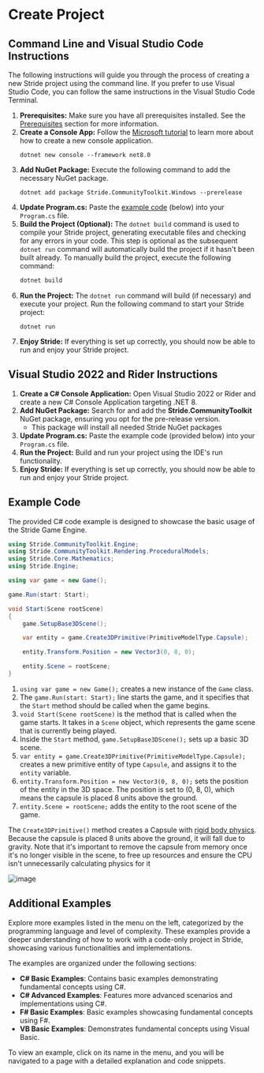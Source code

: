 # Create Project

## Command Line and Visual Studio Code Instructions

The following instructions will guide you through the process of creating a new Stride project using the command line. If you prefer to use Visual Studio Code, you can follow the same instructions in the Visual Studio Code Terminal.

1. **Prerequisites:** Make sure you have all prerequisites installed. See the [Prerequisites](../getting-started.md) section for more information.
1. **Create a Console App:** Follow the [Microsoft tutorial](https://docs.microsoft.com/en-us/dotnet/core/tutorials/with-visual-studio-code?pivots=dotnet-6-0) to learn more about how to create a new console application.
   ```
   dotnet new console --framework net8.0
   ```
1. **Add NuGet Package:** Execute the following command to add the necessary NuGet package.
   ```
   dotnet add package Stride.CommunityToolkit.Windows --prerelease
   ```
1. **Update Program.cs:** Paste the [example code](#example-code) (below) into your `Program.cs` file.
1. **Build the Project (Optional):** The `dotnet build` command is used to compile your Stride project, generating executable files and checking for any errors in your code. This step is optional as the subsequent `dotnet run` command will automatically build the project if it hasn't been built already. To manually build the project, execute the following command:
   ```bash
   dotnet build
   ```
1. **Run the Project:** The `dotnet run` command will build (if necessary) and execute your project. Run the following command to start your Stride project:
   ```
   dotnet run
   ```
1. **Enjoy Stride:** If everything is set up correctly, you should now be able to run and enjoy your Stride project.

## Visual Studio 2022 and Rider Instructions
 
1. **Create a C# Console Application:** Open Visual Studio 2022 or Rider and create a new C# Console Application targeting .NET 8.
1. **Add NuGet Package:** Search for and add the **Stride.CommunityToolkit** NuGet package, ensuring you opt for the pre-release version.
   - This package will install all needed Stride NuGet packages
1. **Update Program.cs:** Paste the example code (provided below) into your `Program.cs` file.
1. **Run the Project:** Build and run your project using the IDE's run functionality.
1. **Enjoy Stride:** If everything is set up correctly, you should now be able to run and enjoy your Stride project.

## Example Code

The provided C# code example is designed to showcase the basic usage of the Stride Game Engine.


```csharp
using Stride.CommunityToolkit.Engine;
using Stride.CommunityToolkit.Rendering.ProceduralModels;
using Stride.Core.Mathematics;
using Stride.Engine;

using var game = new Game();

game.Run(start: Start);

void Start(Scene rootScene)
{
    game.SetupBase3DScene();

    var entity = game.Create3DPrimitive(PrimitiveModelType.Capsule);

    entity.Transform.Position = new Vector3(0, 8, 0);

    entity.Scene = rootScene;
}
```

1. `using var game = new Game();` creates a new instance of the `Game` class.
1. The `game.Run(start: Start);` line starts the game, and it specifies that the `Start` method should be called when the game begins.
1. `void Start(Scene rootScene)` is the method that is called when the game starts. It takes in a `Scene` object, which represents the game scene that is currently being played.
1. Inside the `Start` method, `game.SetupBase3DScene();` sets up a basic 3D scene.
1. `var entity = game.Create3DPrimitive(PrimitiveModelType.Capsule);` creates a new primitive entity of type `Capsule`, and assigns it to the `entity` variable.
1. `entity.Transform.Position = new Vector3(0, 8, 0);` sets the position of the entity in the 3D space. The position is set to (0, 8, 0), which means the capsule is placed 8 units above the ground.
1. `entity.Scene = rootScene;` adds the entity to the root scene of the game.


The `Create3DPrimitive()` method creates a Capsule with [rigid body physics](https://doc.stride3d.net/latest/en/manual/physics/rigid-bodies.html). Because the capsule is placed 8 units above the ground, it will fall due to gravity. Note that it's important to remove the capsule from memory once it's no longer visible in the scene, to free up resources and ensure the CPU isn't unnecessarily calculating physics for it

![image](https://user-images.githubusercontent.com/4528464/180097697-8352e30c-3750-42f1-aef9-ecd6c8e6255e.png)

## Additional Examples

Explore more examples listed in the menu on the left, categorized by the programming language and level of complexity. These examples provide a deeper understanding of how to work with a code-only project in Stride, showcasing various functionalities and implementations.

The examples are organized under the following sections:

- **C# Basic Examples**: Contains basic examples demonstrating fundamental concepts using C#.
- **C# Advanced Examples**: Features more advanced scenarios and implementations using C#.
- **F# Basic Examples**: Basic examples showcasing fundamental concepts using F#.
- **VB Basic Examples**: Demonstrates fundamental concepts using Visual Basic.

To view an example, click on its name in the menu, and you will be navigated to a page with a detailed explanation and code snippets.
